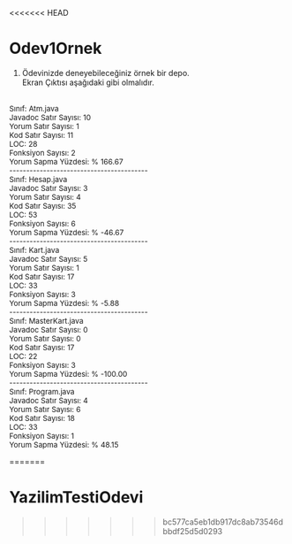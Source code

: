 <<<<<<< HEAD
# Odev1Ornek
1. Ödevinizde deneyebileceğiniz örnek bir depo. <br>
Ekran Çıktısı aşağıdaki gibi olmalıdır.<br><br>

<div style="text-align:left; font-size:10pt;">
Sınıf: Atm.java<br>
Javadoc Satır Sayısı: 10<br>
Yorum Satır Sayısı: 1<br>
Kod Satır Sayısı: 11<br>
LOC: 28<br>
Fonksiyon Sayısı: 2<br>
Yorum Sapma Yüzdesi: % 166.67<br>
-----------------------------------------<br>
Sınıf: Hesap.java<br>
Javadoc Satır Sayısı: 3<br>
Yorum Satır Sayısı: 4<br>
Kod Satır Sayısı: 35<br>
LOC: 53<br>
Fonksiyon Sayısı: 6<br>
Yorum Sapma Yüzdesi: % -46.67<br>
-----------------------------------------<br>
Sınıf: Kart.java<br>
Javadoc Satır Sayısı: 5<br>
Yorum Satır Sayısı: 1<br>
Kod Satır Sayısı: 17<br>
LOC: 33<br>
Fonksiyon Sayısı: 3<br>
Yorum Sapma Yüzdesi: % -5.88<br>
-----------------------------------------<br>
Sınıf: MasterKart.java<br>
Javadoc Satır Sayısı: 0<br>
Yorum Satır Sayısı: 0<br>
Kod Satır Sayısı: 17<br>
LOC: 22<br>
Fonksiyon Sayısı: 3<br>
Yorum Sapma Yüzdesi: % -100.00<br>
-----------------------------------------<br>
Sınıf: Program.java<br>
Javadoc Satır Sayısı: 4<br>
Yorum Satır Sayısı: 6<br>
Kod Satır Sayısı: 18<br>
LOC: 33<br>
Fonksiyon Sayısı: 1<br>
Yorum Sapma Yüzdesi: % 48.15<br>
</div>

=======
# YazilimTestiOdevi
>>>>>>> bc577ca5eb1db917dc8ab73546dbbdf25d5d0293
